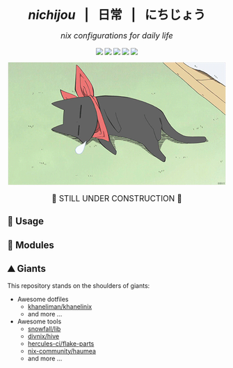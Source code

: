 <!-- nichijou: nix configurations for daily life -->

<h1 align="center"><i>nichijou</i> &ensp;|&ensp; 日常 &ensp;|&ensp; にちじょう </h1>
<p align="center" style="font-size:large;"><i>nix configurations for daily life</i></p>

<p align="center">
<a href="https://nixos.org/"><img src="https://img.shields.io/badge/NixOS-5277C3?logo=nixos&logoColor=fff"></a>
<a href="https://flakehub.com/flake/YOUSIKI/nichijou"><img src="https://img.shields.io/endpoint?url=https://flakehub.com/f/YOUSIKI/nichijou/badge"></a>
<a href="https://github.com/YOUSIKI/nichijou/actions/workflows/check.yaml"><img src="https://github.com/YOUSIKI/nichijou/actions/workflows/check.yaml/badge.svg"></a>
<a href="https://github.com/YOUSIKI/nichijou/actions/workflows/statix.yaml"><img src="https://github.com/YOUSIKI/nichijou/actions/workflows/statix.yaml/badge.svg"></a>
<a href="https://github.com/YOUSIKI/nichijou/actions/workflows/build-nano.yaml"><img src="https://github.com/YOUSIKI/nichijou/actions/workflows/build-nano.yaml/badge.svg"></a>
</p>

<p align="center">
  <a href="https://nichijou.fandom.com/wiki/Sakamoto"><img src="static/images/sakamoto.gif" width="500px" alt="Sakamoto"/></a>
</p>

<p align="center" style="font-size:large;">
🚧 STILL UNDER CONSTRUCTION 🚧
</p>

## 🧭 Usage

## 💾 Modules

## ⛰️ Giants

This repository stands on the shoulders of giants:

- Awesome dotfiles
  - [khaneliman/khanelinix](https://github.com/khaneliman/khanelinix)
  - and more ...
- Awesome tools
  - [snowfall/lib](https://github.com/snowfallorg/lib)
  - [divnix/hive](https://github.com/divnix/hive)
  - [hercules-ci/flake-parts](https://github.com/hercules-ci/flake-parts)
  - [nix-community/haumea](https://github.com/nix-community/haumea)
  - and more ...
